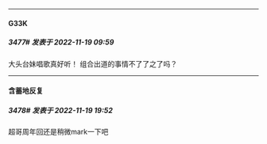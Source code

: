 

*****

####  G33K  
##### 3477#       发表于 2022-11-19 09:59

大头台妹唱歌真好听！ 组合出道的事情不了了之了吗？



*****

####  含蓄地反复  
##### 3478#       发表于 2022-11-19 19:52

超哥周年回还是稍微mark一下吧

